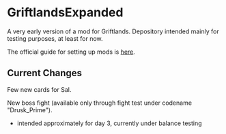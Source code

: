 # GriftlandsExpanded

A very early version of a mod for Griftlands. Depository intended mainly for testing purposes, at least for now.

The official guide for setting up mods is [here](https://forums.kleientertainment.com/forums/topic/116914-early-mod-support/).

## Current Changes

Few new cards for Sal.

New boss fight (available only through fight test under codename "Drusk_Prime").

- intended approximately for day 3, currently under balance testing

